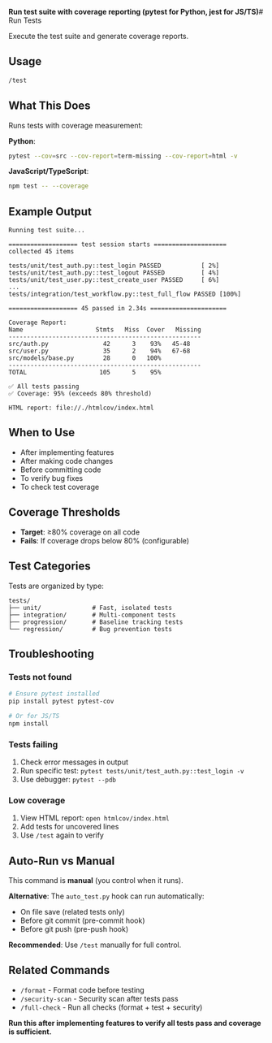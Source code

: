 

**Run test suite with coverage reporting (pytest for Python, jest for JS/TS)**# Run Tests

Execute the test suite and generate coverage reports.

## Usage

```bash
/test
```

## What This Does

Runs tests with coverage measurement:

**Python**:
```bash
pytest --cov=src --cov-report=term-missing --cov-report=html -v
```

**JavaScript/TypeScript**:
```bash
npm test -- --coverage
```

## Example Output

```
Running test suite...

=================== test session starts ====================
collected 45 items

tests/unit/test_auth.py::test_login PASSED           [ 2%]
tests/unit/test_auth.py::test_logout PASSED          [ 4%]
tests/unit/test_user.py::test_create_user PASSED     [ 6%]
...
tests/integration/test_workflow.py::test_full_flow PASSED [100%]

=================== 45 passed in 2.34s =====================

Coverage Report:
Name                    Stmts   Miss  Cover   Missing
-----------------------------------------------------
src/auth.py               42      3    93%   45-48
src/user.py               35      2    94%   67-68
src/models/base.py        28      0   100%
-----------------------------------------------------
TOTAL                    105      5    95%

✅ All tests passing
✅ Coverage: 95% (exceeds 80% threshold)

HTML report: file://./htmlcov/index.html
```

## When to Use

- After implementing features
- After making code changes
- Before committing code
- To verify bug fixes
- To check test coverage

## Coverage Thresholds

- **Target**: ≥80% coverage on all code
- **Fails**: If coverage drops below 80% (configurable)

## Test Categories

Tests are organized by type:

```
tests/
├── unit/              # Fast, isolated tests
├── integration/       # Multi-component tests
├── progression/       # Baseline tracking tests
└── regression/        # Bug prevention tests
```

## Troubleshooting

### Tests not found
```bash
# Ensure pytest installed
pip install pytest pytest-cov

# Or for JS/TS
npm install
```

### Tests failing
1. Check error messages in output
2. Run specific test: `pytest tests/unit/test_auth.py::test_login -v`
3. Use debugger: `pytest --pdb`

### Low coverage
1. View HTML report: `open htmlcov/index.html`
2. Add tests for uncovered lines
3. Use `/test` again to verify

## Auto-Run vs Manual

This command is **manual** (you control when it runs).

**Alternative**: The `auto_test.py` hook can run automatically:
- On file save (related tests only)
- Before git commit (pre-commit hook)
- Before git push (pre-push hook)

**Recommended**: Use `/test` manually for full control.

## Related Commands

- `/format` - Format code before testing
- `/security-scan` - Security scan after tests pass
- `/full-check` - Run all checks (format + test + security)


**Run this after implementing features to verify all tests pass and coverage is sufficient.**

